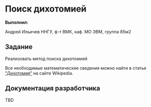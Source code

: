 # Поиск дихотомией

**Выполнил:**

Андрей Ильичев
ННГУ, ф-т ВМК, каф. МО ЭВМ, группа 85м2

## Задание

Реализовать метод поиска дихотомией

Все необходимые математические сведения можно найти в статье
["Дихотомия"](http://ru.wikipedia.org/wiki/%C4%E8%F5%EE%F2%EE%EC%E8%FF)
на сайте Wikipedia.

## Документация разработчика

TBD